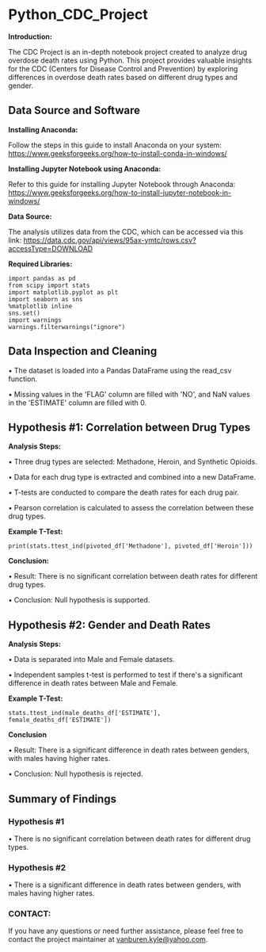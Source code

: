 # Python_CDC_Project

**Introduction:**

The CDC Project is an in-depth notebook project created to analyze drug overdose death rates using Python. This project provides valuable insights for the CDC (Centers for Disease Control and Prevention) by exploring differences in overdose death rates based on different drug types and gender.

## Data Source and Software

**Installing Anaconda:**

Follow the steps in this guide to install Anaconda on your system: https://www.geeksforgeeks.org/how-to-install-conda-in-windows/

**Installing Jupyter Notebook using Anaconda:**

Refer to this guide for installing Jupyter Notebook through Anaconda: https://www.geeksforgeeks.org/how-to-install-jupyter-notebook-in-windows/

**Data Source:**

The analysis utilizes data from the CDC, which can be accessed via this link: https://data.cdc.gov/api/views/95ax-ymtc/rows.csv?accessType=DOWNLOAD

**Required Libraries:**

    import pandas as pd
    from scipy import stats
    import matplotlib.pyplot as plt
    import seaborn as sns
    %matplotlib inline
    sns.set()
    import warnings
    warnings.filterwarnings("ignore")

## Data Inspection and Cleaning

• The dataset is loaded into a Pandas DataFrame using the read_csv function.

• Missing values in the 'FLAG' column are filled with 'NO', and NaN values in the 'ESTIMATE' column are filled with 0.

## Hypothesis #1: Correlation between Drug Types

**Analysis Steps:**

• Three drug types are selected: Methadone, Heroin, and Synthetic Opioids.

• Data for each drug type is extracted and combined into a new DataFrame.

• T-tests are conducted to compare the death rates for each drug pair.

• Pearson correlation is calculated to assess the correlation between these drug types.

**Example T-Test:**

    print(stats.ttest_ind(pivoted_df['Methadone'], pivoted_df['Heroin']))

**Conclusion:**

• Result: There is no significant correlation between death rates for different drug types.

• Conclusion: Null hypothesis is supported.


## Hypothesis #2: Gender and Death Rates

**Analysis Steps:**

• Data is separated into Male and Female datasets.

• Independent samples t-test is performed to test if there's a significant difference in death rates between Male and Female.

**Example T-Test:**

    stats.ttest_ind(male_deaths_df['ESTIMATE'], female_deaths_df['ESTIMATE'])

**Conclusion**

• Result: There is a significant difference in death rates between genders, with males having higher rates.

• Conclusion: Null hypothesis is rejected.

## Summary of Findings
### Hypothesis #1

• There is no significant correlation between death rates for different drug types.

### Hypothesis #2

• There is a significant difference in death rates between genders, with males having higher rates.


### **CONTACT:** ### 
If you have any questions or need further assistance, please feel free to contact the project maintainer at vanburen.kyle@yahoo.com.
